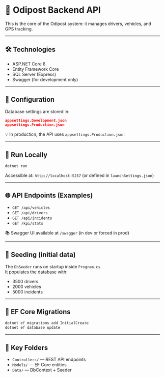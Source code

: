 # 🚚 Odipost Backend API

This is the core of the Odipost system: it manages drivers, vehicles, and GPS tracking.

---

## 🛠 Technologies

- ASP.NET Core 8
- Entity Framework Core
- SQL Server (Express)
- Swagger (for development only)

---

## 🔧 Configuration

Database settings are stored in:

```json
appsettings.Development.json
appsettings.Production.json
```

💡 In production, the API uses `appsettings.Production.json`

---

## 🧪 Run Locally

```bash
dotnet run
```

Accessible at: `http://localhost:5257` (or defined in `launchSettings.json`)

---

## 🌐 API Endpoints (Examples)

- `GET /api/vehicles`
- `GET /api/drivers`
- `GET /api/incidents`
- `GET /kpi/stats`

📚 Swagger UI available at `/swagger` (in dev or forced in prod)

---

## 🔁 Seeding (initial data)

The `DbSeeder` runs on startup inside `Program.cs`.  
It populates the database with:

- 3500 drivers
- 2000 vehicles
- 5000 incidents

---

## 🧱 EF Core Migrations

```bash
dotnet ef migrations add InitialCreate
dotnet ef database update
```

---

## 📂 Key Folders

- `Controllers/` — REST API endpoints
- `Models/` — EF Core entities
- `Data/` — DbContext + Seeder
